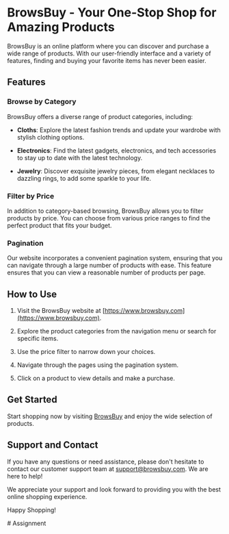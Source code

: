 # BrowsBuy - Your One-Stop Shop for Amazing Products

BrowsBuy is an online platform where you can discover and purchase a wide range of products. With our user-friendly interface and a variety of features, finding and buying your favorite items has never been easier.

## Features

### Browse by Category

BrowsBuy offers a diverse range of product categories, including:

- **Cloths**: Explore the latest fashion trends and update your wardrobe with stylish clothing options.

- **Electronics**: Find the latest gadgets, electronics, and tech accessories to stay up to date with the latest technology.

- **Jewelry**: Discover exquisite jewelry pieces, from elegant necklaces to dazzling rings, to add some sparkle to your life.

### Filter by Price

In addition to category-based browsing, BrowsBuy allows you to filter products by price. You can choose from various price ranges to find the perfect product that fits your budget.

### Pagination

Our website incorporates a convenient pagination system, ensuring that you can navigate through a large number of products with ease. This feature ensures that you can view a reasonable number of products per page.

## How to Use

1. Visit the BrowsBuy website at [https://www.browsbuy.com](https://www.browsbuy.com).

2. Explore the product categories from the navigation menu or search for specific items.

3. Use the price filter to narrow down your choices.

4. Navigate through the pages using the pagination system.

5. Click on a product to view details and make a purchase.

## Get Started

Start shopping now by visiting [BrowsBuy](https://www.browsbuy.com) and enjoy the wide selection of products.

## Support and Contact

If you have any questions or need assistance, please don't hesitate to contact our customer support team at [support@browsbuy.com](mailto:support@browsbuy.com). We are here to help!


We appreciate your support and look forward to providing you with the best online shopping experience.

Happy Shopping!


#   A s s i g n m e n t  
 